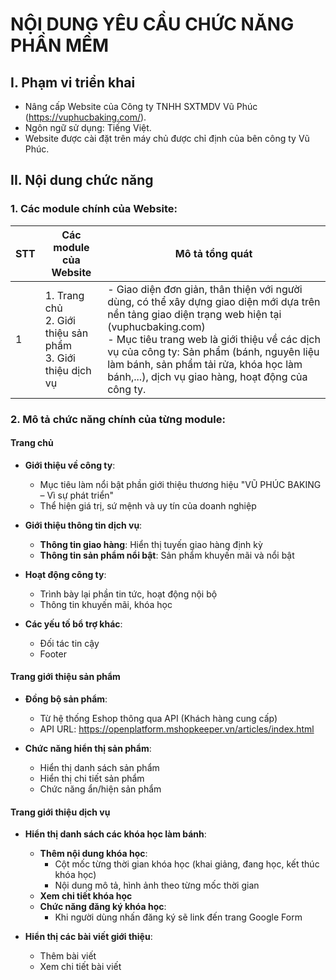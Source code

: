 # NỘI DUNG YÊU CẦU CHỨC NĂNG PHẦN MỀM

## I. Phạm vi triển khai 
- Nâng cấp Website của Công ty TNHH SXTMDV Vũ Phúc (https://vuphucbaking.com/).
- Ngôn ngữ sử dụng: Tiếng Việt.
- Website được cài đặt trên máy chủ được chỉ định của bên công ty Vũ Phúc.

## II. Nội dung chức năng 

### 1. Các module chính của Website:

| STT | Các module của Website | Mô tả tổng quát |
|-----|------------------------|-----------------|
| 1   | 1. Trang chủ<br>2. Giới thiệu sản phẩm<br>3. Giới thiệu dịch vụ | - Giao diện đơn giản, thân thiện với người dùng, có thể xây dựng giao diện mới dựa trên nền tảng giao diện trạng web hiện tại (vuphucbaking.com)<br>- Mục tiêu trang web là giới thiệu về các dịch vụ của công ty: Sản phẩm (bánh, nguyên liệu làm bánh, sản phẩm tải rửa, khóa học làm bánh,...), dịch vụ giao hàng, hoạt động của công ty. |

### 2. Mô tả chức năng chính của từng module:

#### Trang chủ
- **Giới thiệu về công ty**: 
  - Mục tiêu làm nổi bật phần giới thiệu thương hiệu "VŨ PHÚC BAKING – Vì sự phát triển"
  - Thể hiện giá trị, sứ mệnh và uy tín của doanh nghiệp

- **Giới thiệu thông tin dịch vụ**:
  - **Thông tin giao hàng**: Hiển thị tuyến giao hàng định kỳ
  - **Thông tin sản phẩm nổi bật**: Sản phẩm khuyến mãi và nổi bật 

- **Hoạt động công ty**: 
  - Trình bày lại phần tin tức, hoạt động nội bộ
  - Thông tin khuyến mãi, khóa học

- **Các yếu tố bổ trợ khác**:
  - Đối tác tin cậy 
  - Footer

#### Trang giới thiệu sản phẩm
- **Đồng bộ sản phẩm**: 
  - Từ hệ thống Eshop thông qua API (Khách hàng cung cấp)
  - API URL: https://openplatform.mshopkeeper.vn/articles/index.html

- **Chức năng hiển thị sản phẩm**:
  - Hiển thị danh sách sản phẩm
  - Hiển thị chi tiết sản phẩm
  - Chức năng ẩn/hiện sản phẩm

#### Trang giới thiệu dịch vụ
- **Hiển thị danh sách các khóa học làm bánh**:
  - **Thêm nội dung khóa học**: 
    - Cột mốc từng thời gian khóa học (khai giảng, đang học, kết thúc khóa học)
    - Nội dung mô tả, hình ảnh theo từng mốc thời gian
  - **Xem chi tiết khóa học**
  - **Chức năng đăng ký khóa học**: 
    - Khi người dùng nhấn đăng ký sẽ link đến trang Google Form

- **Hiển thị các bài viết giới thiệu**:
  - Thêm bài viết
  - Xem chi tiết bài viết